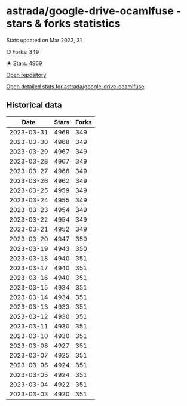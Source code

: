 # astrada/google-drive-ocamlfuse - stars & forks statistics

Stats updated on Mar 2023, 31

☋ Forks: 349

★ Stars: 4969

[Open repository](https://github.com/astrada/google-drive-ocamlfuse)

[Open detailed stats for astrada/google-drive-ocamlfuse](https://reviewgithub.com/rep/astrada/google-drive-ocamlfuse)

## Historical data
| Date | Stars | Forks |
|------|-------|-------|
| 2023-03-31 | 4969 | 349 | 
| 2023-03-30 | 4968 | 349 | 
| 2023-03-29 | 4967 | 349 | 
| 2023-03-28 | 4967 | 349 | 
| 2023-03-27 | 4966 | 349 | 
| 2023-03-26 | 4962 | 349 | 
| 2023-03-25 | 4959 | 349 | 
| 2023-03-24 | 4955 | 349 | 
| 2023-03-23 | 4954 | 349 | 
| 2023-03-22 | 4954 | 349 | 
| 2023-03-21 | 4952 | 349 | 
| 2023-03-20 | 4947 | 350 | 
| 2023-03-19 | 4943 | 350 | 
| 2023-03-18 | 4940 | 351 | 
| 2023-03-17 | 4940 | 351 | 
| 2023-03-16 | 4940 | 351 | 
| 2023-03-15 | 4934 | 351 | 
| 2023-03-14 | 4934 | 351 | 
| 2023-03-13 | 4933 | 351 | 
| 2023-03-12 | 4930 | 351 | 
| 2023-03-11 | 4930 | 351 | 
| 2023-03-10 | 4930 | 351 | 
| 2023-03-08 | 4927 | 351 | 
| 2023-03-07 | 4925 | 351 | 
| 2023-03-06 | 4924 | 351 | 
| 2023-03-05 | 4924 | 351 | 
| 2023-03-04 | 4922 | 351 | 
| 2023-03-03 | 4920 | 351 | 

